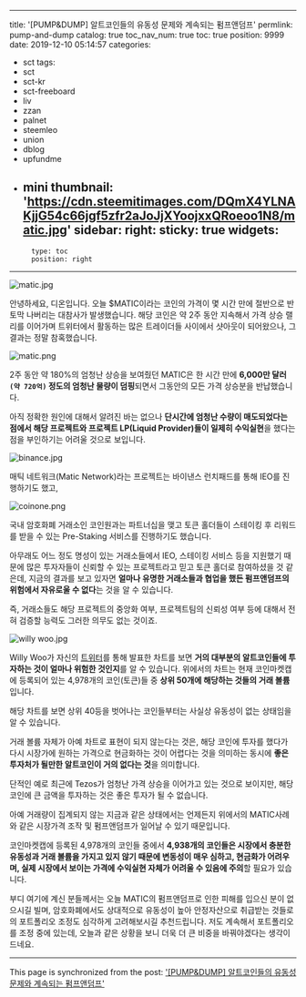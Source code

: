 
---
title: '[PUMP&DUMP] 알트코인들의 유동성 문제와 계속되는 펌프앤덤프'
permlink: pump-and-dump
catalog: true
toc_nav_num: true
toc: true
position: 9999
date: 2019-12-10 05:14:57
categories:
- sct
tags:
- sct
- sct-kr
- sct-freeboard
- liv
- zzan
- palnet
- steemleo
- union
- dblog
- upfundme
- mini
thumbnail: 'https://cdn.steemitimages.com/DQmX4YLNAKjjG54c66jgf5zfr2aJoJjXYoojxxQRoeoo1N8/matic.jpg'
sidebar:
    right:
        sticky: true
widgets:
    -
        type: toc
        position: right
---


![matic.jpg](https://cdn.steemitimages.com/DQmX4YLNAKjjG54c66jgf5zfr2aJoJjXYoojxxQRoeoo1N8/matic.jpg)

안녕하세요, 디온입니다. 오늘 $MATIC이라는 코인의 가격이 몇 시간 만에 절반으로 반토막 나버리는 대참사가 발생했습니다. 해당 코인은 약 2주 동안 지속해서 가격 상승 랠리를 이어가며 트위터에서 활동하는 많은 트레이더들 사이에서 샷아웃이 되어왔으나, 그 결과는 정말 참혹했습니다. 

![matic.png](https://cdn.steemitimages.com/DQmbtMxpQg9PK2tf2dvhYqrqfndL3HkeKU4iVVuus52pom7/matic.png)

2주 동안 약 180%의 엄청난 상승을 보여줬던 MATIC은 한 시간 만에 **6,000만 달러`(약 720억)` 정도의 엄청난 물량이 덤핑**되면서 그동안의 모든 가격 상승분을 반납했습니다. 

아직 정확한 원인에 대해서 알려진 바는 없으나 **단시간에 엄청난 수량이 매도되었다는 점에서 해당 프로젝트와 프로젝트 LP(Liquid Provider)들이 일제히 수익실현**을 했다는 점을 부인하기는 어려울 것으로 보입니다.

![binance.jpg](https://cdn.steemitimages.com/DQmNVqJqVy6vLaKmTCW385Q8TrCRvxfdYqW2Kv9ffeP3Xoq/binance.jpg)

매틱 네트워크(Matic Network)라는 프로젝트는 바이낸스 런치패드를 통해 IEO를 진행하기도 했고, 

![coinone.png](https://cdn.steemitimages.com/DQmPgAztWhgHRZ8MmZgLrhuRLa6cjTCBRXRHrmGKsiVUFnm/coinone.png)

국내 암호화폐 거래소인 코인원과는 파트너십을 맺고 토큰 홀더들이 스테이킹 후 리워드를 받을 수 있는 Pre-Staking 서비스를 진행하기도 했습니다. 

아무래도 어느 정도 명성이 있는 거래소들에서 IEO, 스테이킹 서비스 등을 지원했기 때문에 많은 투자자들이 신뢰할 수 있는 프로젝트라고 믿고 토큰 홀더로 참여하셨을 것 같은데, 지금의 결과를 보고 있자면 **얼마나 유명한 거래소들과 협업을 했든 펌프앤덤프의 위험에서 자유로울 수 없다**는 것을 알 수 있습니다. 

즉, 거래소들도 해당 프로젝트의 중앙화 여부, 프로젝트팀의 신뢰성 여부 등에 대해서 전혀 검증할 능력도 그러한 의무도 없는 것이죠.

![willy woo.jpg](https://cdn.steemitimages.com/DQmZs9zRHiFhfBx8r5pnYmPuS7K581WLi95GX17XUEDbF3z/willy%20woo.jpg)

Willy Woo가 자신의 [트위터](https://twitter.com/woonomic/status/1194485407649394690?ref_src=twsrc%5Etfw%7Ctwcamp%5Etweetembed%7Ctwterm%5E1194485407649394690&ref_url=https%3A%2F%2Fwww.newsbtc.com%2F2019%2F11%2F13%2Fvast-majority-of-crypto-assets-lack-enough-liquidity-to-make-good-investments%2F)를 통해 발표한 차트를 보면 **거의 대부분의 알트코인들에 투자하는 것이 얼마나 위험한 것인지**를 알 수 있습니다. 위에서의 차트는 현재 코인마켓캡에 등록되어 있는 4,978개의 코인(토큰)들 중 **상위 50개에 해당하는 것들의 거래 볼륨**입니다.

해당 차트를 보면 상위 40등을 벗어나는 코인들부터는 사실상 유동성이 없는 상태임을 알 수 있습니다. 

거래 볼륨 자체가 아예 차트로 표현이 되지 않는다는 것은, 해당 코인에 투자를 했다가 다시 시장가에 원하는 가격으로 현금화하는 것이 어렵다는 것을 의미하는 동시에 **좋은 투자처가 될만한 알트코인이 거의 없다는 것**을 의미합니다. 

단적인 예로 최근에 Tezos가 엄청난 가격 상승을 이어가고 있는 것으로 보이지만, 해당 코인에 큰 금액을 투자하는 것은 좋은 투자가 될 수 없습니다.

아예 거래량이 집계되지 않는 지금과 같은 상태에서는 언제든지 위에서의 MATIC사례와 같은 시장가격 조작 및 펌프앤덤프가 일어날 수 있기 때문입니다.

코인마켓캡에 등록된 4,978개의 코인들 중에서 **4,938개의 코인들은 시장에서 충분한 유동성과 거래 볼륨을 가지고 있지 않기 때문에 변동성이 매우 심하고, 현금화가 어려우며, 실제 시장에서 보이는 가격에 수익실현 자체가 어려울 수 있음에 주의**할 필요가 있습니다.

부디 여기에 계신 분들께서는 오늘 MATIC의 펌프앤덤프로 인한 피해를 입으신 분이 없으시길 빌며, 암호화폐에서도 상대적으로 유동성이 높아 안정자산으로 취급받는 것들로의 포트폴리오 조정도 심각하게 고려해보시길 추천드립니다. 저도 계속해서 포트폴리오를 조정 중에 있는데, 오늘과 같은 상황을 보니 더욱 더 큰 비중을 바꿔야겠다는 생각이 드네요.

- - -

This page is synchronized from the post: ['[PUMP&DUMP] 알트코인들의 유동성 문제와 계속되는 펌프앤덤프'](https://steemit.com/@donekim/pump-and-dump)
